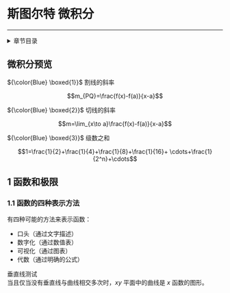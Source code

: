 # 斯图尔特 微积分

---  
<details>
<summary>章节目录</summary>

[[toc]]

</details>

## 微积分预览

${\color{Blue} \boxed{1}}$ 割线的斜率

$$m_{PQ}=\frac{f(x)-f(a)}{x-a}$$

${\color{Blue} \boxed{2}}$ 切线的斜率

$$m=\lim_{x\to a}\frac{f(x)-f(a)}{x-a}$$

${\color{Blue} \boxed{3}}$ 级数之和

$$1=\frac{1}{2}+\frac{1}{4}+\frac{1}{8}+\frac{1}{16}+ \cdots+\frac{1}{2^n}+\cdots$$


## 1 函数和极限

### 1.1 函数的四种表示方法

有四种可能的方法来表示函数：
- 口头（通过文字描述）
- 数字化（通过数值表）
- 可视化（通过图表）
- 代数（通过明确的公式）

垂直线测试  
当且仅当没有垂直线与曲线相交多次时，$xy$ 平面中的曲线是 $x$ 函数的图形。
